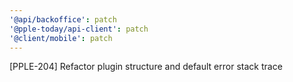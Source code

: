 ```yaml
---
'@api/backoffice': patch
'@pple-today/api-client': patch
'@client/mobile': patch
---
```


[PPLE-204] Refactor plugin structure and default error stack trace
